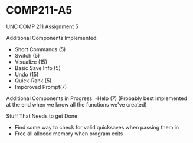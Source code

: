 # COMP211-A5
UNC COMP 211 Assignment 5

Additional Components Implemented:
-  Short Commands (5)
-  Switch (5)
-  Visualize (15)
-  Basic Save Info (5)
-  Undo (15)
-  Quick-Rank (5)
-  Imporoved Prompt(7)


Additional Components in Progress:
  -Help (7) (Probably best implemented at the end when we know all the functions we've created)
  
Stuff That Needs to get Done:
-  Find some way to check for valid quicksaves when passing them in
-  Free all alloced memory when program exits

